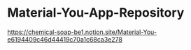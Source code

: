 # Material-You-App-Repository
https://chemical-soap-be1.notion.site/Material-You-e6194409c46d44419c70a1c68ca3e278
